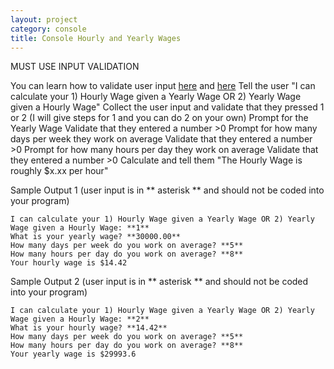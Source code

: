 ```yaml
---
layout: project
category: console
title: Console Hourly and Yearly Wages
---
```

MUST USE INPUT VALIDATION

You can learn how to validate user input [here](https://www.101computing.net/number-only/) and [here](https://www.w3schools.com/python/python_try_except.asp)
Tell the user "I can calculate your 1) Hourly Wage given a Yearly Wage OR 2) Yearly Wage given a Hourly Wage"
Collect the user input and validate that they pressed 1 or 2
(I will give steps for 1 and you can do 2 on your own) Prompt for the Yearly Wage
Validate that they entered a number >0
Prompt for how many days per week they work on average
Validate that they entered a number >0
Prompt for how many hours per day they work on average
Validate that they entered a number >0
Calculate and tell them "The Hourly Wage is roughly $x.xx per hour"

Sample Output 1 (user input is in ** asterisk ** and should not be coded into your program)
```
I can calculate your 1) Hourly Wage given a Yearly Wage OR 2) Yearly Wage given a Hourly Wage: **1**
What is your yearly wage? **30000.00**
How many days per week do you work on average? **5**
How many hours per day do you work on average? **8**
Your hourly wage is $14.42
```

Sample Output 2 (user input is in ** asterisk ** and should not be coded into your program)
```
I can calculate your 1) Hourly Wage given a Yearly Wage OR 2) Yearly Wage given a Hourly Wage: **2**
What is your hourly wage? **14.42**
How many days per week do you work on average? **5**
How many hours per day do you work on average? **8**
Your yearly wage is $29993.6
```
